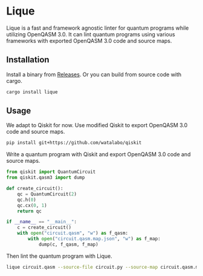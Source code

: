 # Lique
Lique is a fast and framework agnostic linter for quantum programs while utilizing OpenQASM 3.0.
It can lint quantum programs using various frameworks with exported OpenQASM 3.0 code and source maps.

## Installation
Install a binary from [Releases](https://github.com/watalabo/lique/releases).
Or you can build from source code with cargo.
```sh
cargo install lique
```

## Usage
We adapt to Qiskit for now.
Use modified Qiskit to export OpenQASM 3.0 code and source maps.
```sh
pip install git+https://github.com/watalabo/qiskit
```

Write a quantum program with Qiskit and export OpenQASM 3.0 code and source maps.
```python
from qiskit import QuantumCircuit
from qiskit.qasm3 import dump

def create_circuit():
    qc = QuantumCircuit(2)
    qc.h(0)
    qc.cx(0, 1)
    return qc

if __name__ == "__main__":
    c = create_circuit()
    with open("circuit.qasm", "w") as f_qasm:
        with open("circuit.qasm.map.json", "w") as f_map:
            dump(c, f_qasm, f_map)
```

Then lint the quantum program with Lique.
```sh
lique circuit.qasm --source-file circuit.py --source-map circuit.qasm.map.json
```
